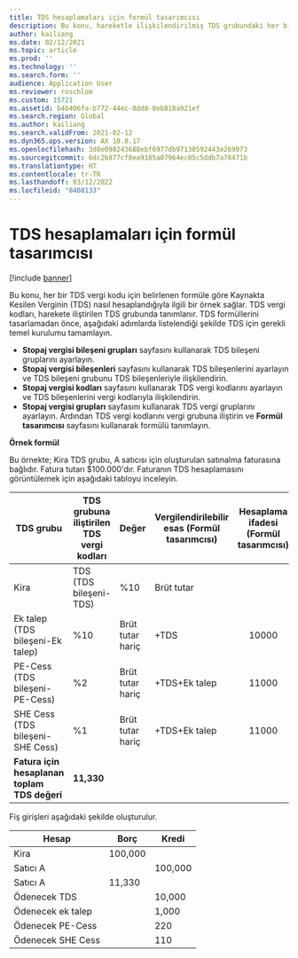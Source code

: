 ```yaml
---
title: TDS hesaplamaları için formül tasarımcısı
description: Bu konu, hareketle ilişkilendirilmiş TDS grubundaki her bir TDS vergi kodu için belirlenen formüle dayalı olarak Kaynakta Kesilen Verginin (TDS) nasıl hesaplandığını gösteren bir örnek sağlar.
author: kailiang
ms.date: 02/12/2021
ms.topic: article
ms.prod: ''
ms.technology: ''
ms.search.form: ''
audience: Application User
ms.reviewer: roschlom
ms.custom: 15721
ms.assetid: b4b406fa-b772-44ec-8dd8-8eb818a921ef
ms.search.region: Global
ms.author: kailiang
ms.search.validFrom: 2021-02-12
ms.dyn365.ops.version: AX 10.0.17
ms.openlocfilehash: 3d8e098243688ebf6977db97130592443e269973
ms.sourcegitcommit: 6dc2b877cf8ea9185a07964ec05c5ddb7a78471b
ms.translationtype: HT
ms.contentlocale: tr-TR
ms.lasthandoff: 03/12/2022
ms.locfileid: "8408133"
---
```

# <a name="formula-designer-for-tds-calculations"></a>TDS hesaplamaları için formül tasarımcısı

[!include [banner](../includes/banner.md)]

Bu konu, her bir TDS vergi kodu için belirlenen formüle göre Kaynakta Kesilen Verginin (TDS) nasıl hesaplandığıyla ilgili bir örnek sağlar. TDS vergi kodları, harekete iliştirilen TDS grubunda tanımlanır. TDS formüllerini tasarlamadan önce, aşağıdaki adımlarda listelendiği şekilde TDS için gerekli temel kurulumu tamamlayın. 

- **Stopaj vergisi bileşeni grupları** sayfasını kullanarak TDS bileşeni gruplarını ayarlayın. 
- **Stopaj vergisi bileşenleri** sayfasını kullanarak TDS bileşenlerini ayarlayın ve TDS bileşeni grubunu TDS bileşenleriyle ilişkilendirin. 
- **Stopaj vergisi kodları** sayfasını kullanarak TDS vergi kodlarını ayarlayın ve TDS bileşenlerini vergi kodlarıyla ilişkilendirin. 
- **Stopaj vergisi grupları** sayfasını kullanarak TDS vergi gruplarını ayarlayın. Ardından TDS vergi kodlarını vergi grubuna iliştirin ve **Formül tasarımcısı** sayfasını kullanarak formülü tanımlayın. 

**Örnek formül**

Bu örnekte; Kira TDS grubu, A satıcısı için oluşturulan satınalma faturasına bağlıdır. Fatura tutarı $100.000'dır. Faturanın TDS hesaplamasını görüntülemek için aşağıdaki tabloyu inceleyin.

| TDS grubu                                                   | TDS grubuna iliştirilen TDS vergi kodları | Değer              | Vergilendirilebilir esas  (Formül tasarımcısı) | Hesaplama ifadesi  (Formül tasarımcısı) | Matrah | Hesaplanan TDS tutarı |
| ------------------------------------------------------------ | --------------------------------------- | ------------------ | --------------------------------- | :----------------------------------------: | ----------- | --------------------- |
| Kira                                                         | TDS  (TDS bileşeni-TDS)                | %10                | Brüt tutar                      |                                            | 100,000      | 10,000                 |
| Ek talep  (TDS bileşeni-Ek talep)                         | %10                                     | Brüt tutar hariç | +TDS                              |                   10000                    | 1,000        |                       |
| PE-Cess  (TDS bileşeni- PE-Cess)                            | %2                                      | Brüt tutar hariç | +TDS+Ek talep                    |                   11000                    | 220         |                       |
| SHE Cess  (TDS bileşeni- SHE Cess)                          | %1                                      | Brüt tutar hariç | +TDS+Ek talep                    |                   11000                    | 110         |                       |
| **Fatura** **için** **hesaplanan** **toplam** **TDS** **değeri** | **11,330**                               |                    |                                   |                                            |             |                       |

Fiş girişleri aşağıdaki şekilde oluşturulur.

| Hesap           | Borç  | Kredi |
| ----------------- | ------ | ------ |
| Kira              | 100,000 |        |
| Satıcı A          |        | 100,000 |
| Satıcı A          | 11,330  |        |
| Ödenecek TDS       |        | 10,000  |
| Ödenecek ek talep |        | 1,000   |
| Ödenecek PE-Cess   |        | 220    |
| Ödenecek SHE Cess  |        | 110    |

